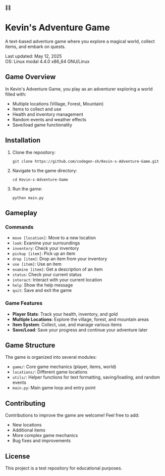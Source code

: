 🌈🌈
# Kevin's Adventure Game

A text-based adventure game where you explore a magical world, collect items, and embark on quests.

Last updated: May 12, 2025  
OS: Linux modal 4.4.0 x86_64 GNU/Linux

## Game Overview

In Kevin's Adventure Game, you play as an adventurer exploring a world filled with:
- Multiple locations (Village, Forest, Mountain)
- Items to collect and use
- Health and inventory management
- Random events and weather effects
- Save/load game functionality

## Installation

1. Clone the repository:
   ```
   git clone https://github.com/codegen-sh/Kevin-s-Adventure-Game.git
   ```

2. Navigate to the game directory:
   ```
   cd Kevin-s-Adventure-Game
   ```

3. Run the game:
   ```
   python main.py
   ```

## Gameplay

### Commands
- `move [location]`: Move to a new location
- `look`: Examine your surroundings
- `inventory`: Check your inventory
- `pickup [item]`: Pick up an item
- `drop [item]`: Drop an item from your inventory
- `use [item]`: Use an item
- `examine [item]`: Get a description of an item
- `status`: Check your current status
- `interact`: Interact with your current location
- `help`: Show the help message
- `quit`: Save and exit the game

### Game Features

- **Player Stats**: Track your health, inventory, and gold
- **Multiple Locations**: Explore the village, forest, and mountain areas
- **Item System**: Collect, use, and manage various items
- **Save/Load**: Save your progress and continue your adventure later

## Game Structure

The game is organized into several modules:
- `game/`: Core game mechanics (player, items, world)
- `locations/`: Different game locations
- `utils/`: Helper functions for text formatting, saving/loading, and random events
- `main.py`: Main game loop and entry point

## Contributing

Contributions to improve the game are welcome! Feel free to add:
- New locations
- Additional items
- More complex game mechanics
- Bug fixes and improvements

## License

This project is a test repository for educational purposes.

